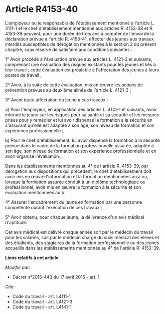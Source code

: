 # Article R4153-40

L'employeur ou le responsable de l'établissement mentionné à l'article L. 4111-1 et le chef d'établissement mentionné aux
articles R. 4153-38 et R. 4153-39 peuvent, pour une durée de trois ans à compter de l'envoi de la déclaration prévue à
l'article R. 4153-41, affecter des jeunes aux travaux interdits susceptibles de dérogation mentionnés à la section 2 du
présent chapitre, sous réserve de satisfaire aux conditions suivantes : 

1° Avoir procédé à l'évaluation prévue aux articles L. 4121-3 et suivants, comprenant une évaluation des risques existants
pour les jeunes et liés à leur travail ; cette évaluation est préalable à l'affectation des jeunes à leurs postes de
travail ; 

2° Avoir, à la suite de cette évaluation, mis en œuvre les actions de prévention prévues au deuxième alinéa de l'article L.
4121-3 ; 

3° Avant toute affectation du jeune à ces travaux : 

a) Pour l'employeur, en application des articles L. 4141-1 et suivants, avoir informé le jeune sur les risques pour sa santé
et sa sécurité et les mesures prises pour y remédier et lui avoir dispensé la formation à la sécurité en s'assurant qu'elle
est adaptée à son âge, son niveau de formation et son expérience professionnelle ; 

b) Pour le chef d'établissement, lui avoir dispensé la formation à la sécurité prévue dans le cadre de la formation
professionnelle assurée, adaptée à son âge, son niveau de formation et son expérience professionnelle et en avoir organisé
l'évaluation. 

Dans les établissements mentionnés au 4° de l'article R. 4153-39, par dérogation aux dispositions qui précèdent, le chef
d'établissement doit avoir mis en œuvre l'information et la formation mentionnées au a ou, lorsque la formation assurée
conduit à un diplôme technologique ou professionnel, avoir mis en œuvre la formation à la sécurité et son évaluation
mentionnées au b. 

4° Assurer l'encadrement du jeune en formation par une personne compétente durant l'exécution de ces travaux ; 

5° Avoir obtenu, pour chaque jeune, la délivrance d'un avis médical d'aptitude. 

Cet avis médical est délivré chaque année soit par le médecin du travail pour les salariés, soit par le médecin chargé du
suivi médical des élèves et des étudiants, des stagiaires de la formation professionnelle ou des jeunes accueillis dans les
établissements mentionnés au 4° de l'article R. 4153-39.

**Liens relatifs à cet article**

_Modifié par_:

  - Décret n°2015-443 du 17 avril 2015 - art. 1

_Cite_:

  - Code du travail - art. L4111-1
  - Code du travail - art. L4121-3
  - Code du travail - art. L4141-1
